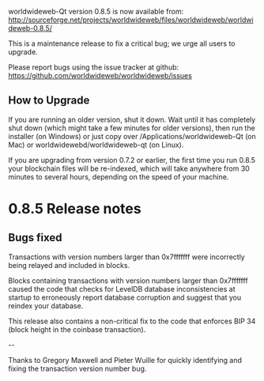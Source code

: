 worldwideweb-Qt version 0.8.5 is now available from:
  http://sourceforge.net/projects/worldwideweb/files/worldwideweb/worldwideweb-0.8.5/

This is a maintenance release to fix a critical bug;
we urge all users to upgrade.

Please report bugs using the issue tracker at github:
  https://github.com/worldwideweb/worldwideweb/issues


How to Upgrade
--------------

If you are running an older version, shut it down. Wait
until it has completely shut down (which might take a few minutes for older
versions), then run the installer (on Windows) or just copy over
/Applications/worldwideweb-Qt (on Mac) or worldwidewebd/worldwideweb-qt (on Linux).

If you are upgrading from version 0.7.2 or earlier, the first time you
run 0.8.5 your blockchain files will be re-indexed, which will take
anywhere from 30 minutes to several hours, depending on the speed of
your machine.

0.8.5 Release notes
===================

Bugs fixed
----------

Transactions with version numbers larger than 0x7fffffff were
incorrectly being relayed and included in blocks.

Blocks containing transactions with version numbers larger
than 0x7fffffff caused the code that checks for LevelDB database
inconsistencies at startup to erroneously report database
corruption and suggest that you reindex your database.

This release also contains a non-critical fix to the code that
enforces BIP 34 (block height in the coinbase transaction).

--

Thanks to Gregory Maxwell and Pieter Wuille for quickly
identifying and fixing the transaction version number bug.
